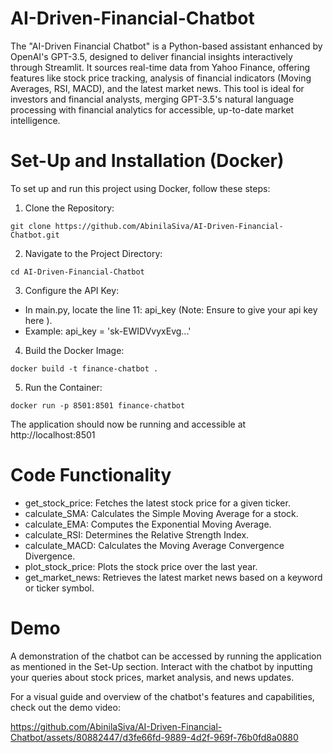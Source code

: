 # AI-Driven-Financial-Chatbot

The "AI-Driven Financial Chatbot" is a Python-based assistant enhanced by OpenAI's GPT-3.5, designed to deliver financial insights interactively 
through Streamlit. It sources real-time data from Yahoo Finance, offering features like stock price tracking, analysis of financial indicators 
(Moving Averages, RSI, MACD), and the latest market news. This tool is ideal for investors and financial analysts, merging GPT-3.5's natural 
language processing with financial analytics for accessible, up-to-date market intelligence.

# Set-Up and Installation (Docker)
To set up and run this project using Docker, follow these steps:

1. Clone the Repository:

```
git clone https://github.com/AbinilaSiva/AI-Driven-Financial-Chatbot.git
```

2. Navigate to the Project Directory:

```
cd AI-Driven-Financial-Chatbot
```
3. Configure the API Key:

* In main.py, locate the line 11: api_key (Note: Ensure to give your api key here ).
* Example: api_key = 'sk-EWIDVvyxEvg...'

4. Build the Docker Image:

```
docker build -t finance-chatbot .
```

5. Run the Container:

```
docker run -p 8501:8501 finance-chatbot
```
The application should now be running and accessible at http://localhost:8501

# Code Functionality

* get_stock_price: Fetches the latest stock price for a given ticker.
* calculate_SMA: Calculates the Simple Moving Average for a stock.
* calculate_EMA: Computes the Exponential Moving Average.
* calculate_RSI: Determines the Relative Strength Index.
* calculate_MACD: Calculates the Moving Average Convergence Divergence.
* plot_stock_price: Plots the stock price over the last year.
* get_market_news: Retrieves the latest market news based on a keyword or ticker symbol.

# Demo

A demonstration of the chatbot can be accessed by running the application as mentioned in the Set-Up section. Interact with the chatbot by inputting 
your queries about stock prices, market analysis, and news updates.

For a visual guide and overview of the chatbot's features and capabilities, check out the demo video:

https://github.com/AbinilaSiva/AI-Driven-Financial-Chatbot/assets/80882447/d3fe66fd-9889-4d2f-969f-76b0fd8a0880

